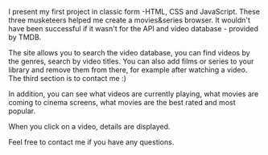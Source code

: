I present my first project in classic form -HTML, CSS and JavaScript. These three musketeers helped me create a movies&series browser. It wouldn't have been successful if it wasn't for the API and video database - provided by TMDB.

The site allows you to search the video database, you can find videos by the genres, search by video titles. You can also add films or series to your library and remove them from there, for example after watching a video. The third section is to contact me :)

In addition, you can see what videos are currently playing, what movies are coming to cinema screens, what movies are the best rated and most popular. 

When you click on a video, details are displayed.



Feel free to contact me if you have any questions. 
